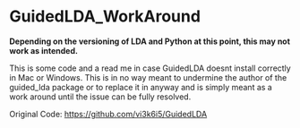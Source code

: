 # GuidedLDA_WorkAround

**Depending on the versioning of LDA and Python at this point, this may not work as intended.**

This is some code and a read me in case GuidedLDA doesnt install correctly in Mac or Windows.   This is in no way meant to undermine the author of the guided_lda package or to replace it in anyway and is  simply meant as a work around until the issue can be fully resolved.


Original Code: https://github.com/vi3k6i5/GuidedLDA
